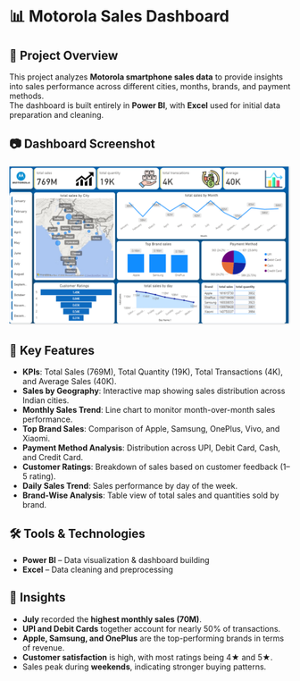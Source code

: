 # 📊 Motorola Sales Dashboard

## 📌 Project Overview
This project analyzes **Motorola smartphone sales data** to provide insights into sales performance across different cities, months, brands, and payment methods.  
The dashboard is built entirely in **Power BI**, with **Excel** used for initial data preparation and cleaning.  
## 📷 Dashboard Screenshot
![Dashboard Screenshot](assets/dashboard.png)

## 🎯 Key Features
- **KPIs**: Total Sales (769M), Total Quantity (19K), Total Transactions (4K), and Average Sales (40K).  
- **Sales by Geography**: Interactive map showing sales distribution across Indian cities.  
- **Monthly Sales Trend**: Line chart to monitor month-over-month sales performance.  
- **Top Brand Sales**: Comparison of Apple, Samsung, OnePlus, Vivo, and Xiaomi.  
- **Payment Method Analysis**: Distribution across UPI, Debit Card, Cash, and Credit Card.  
- **Customer Ratings**: Breakdown of sales based on customer feedback (1–5 rating).  
- **Daily Sales Trend**: Sales performance by day of the week.  
- **Brand-Wise Analysis**: Table view of total sales and quantities sold by brand.  

## 🛠 Tools & Technologies
- **Power BI** – Data visualization & dashboard building  
- **Excel** – Data cleaning and preprocessing  



## 🔑 Insights
- **July** recorded the **highest monthly sales (70M)**.  
- **UPI and Debit Cards** together account for nearly 50% of transactions.  
- **Apple, Samsung, and OnePlus** are the top-performing brands in terms of revenue.  
- **Customer satisfaction** is high, with most ratings being 4★ and 5★.  
- Sales peak during **weekends**, indicating stronger buying patterns.  

